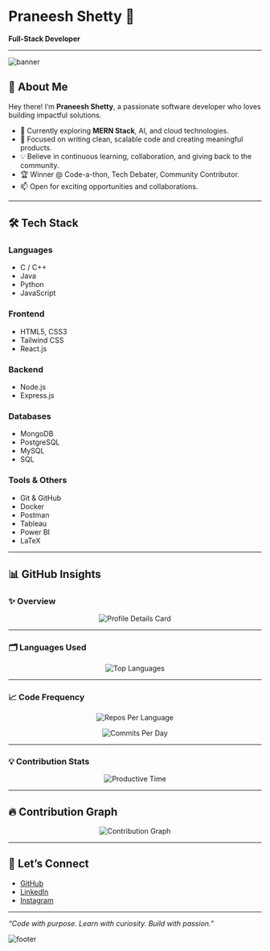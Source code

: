 <!-- README.md -->

# Praneesh Shetty 🚀

**Full-Stack Developer**

---

![banner](https://capsule-render.vercel.app/api?type=waving&color=F70000&height=200&text=Welcome%20to%20My%20GitHub&fontAlign=50&fontColor=FFFFFF&fontSize=40)

## 👋 About Me

Hey there! I’m **Praneesh Shetty**, a passionate software developer who loves building impactful solutions.  

- 🔭 Currently exploring **MERN Stack**, AI, and cloud technologies.
- 🎯 Focused on writing clean, scalable code and creating meaningful products.
- 💡 Believe in continuous learning, collaboration, and giving back to the community.
- 🏆 Winner @ Code-a-thon, Tech Debater, Community Contributor.
- 📫 Open for exciting opportunities and collaborations.

---

## 🛠 Tech Stack

### Languages

- C / C++
- Java
- Python
- JavaScript

### Frontend

- HTML5, CSS3
- Tailwind CSS
- React.js

### Backend

- Node.js
- Express.js

### Databases

- MongoDB
- PostgreSQL
- MySQL
- SQL

### Tools & Others

- Git & GitHub
- Docker
- Postman
- Tableau
- Power BI
- LaTeX

---

## 📊 GitHub Insights

### ✨ Overview

<p align="center">
  <img src="https://github-profile-summary-cards.vercel.app/api/cards/profile-details?username=PraneeshShetty&theme=github_dark" alt="Profile Details Card" />
</p>

---

### 🗂️ Languages Used

<p align="center">
  <img src="https://github-readme-stats-sigma-five.vercel.app/api/top-langs/?username=PraneeshShetty&layout=donut&theme=github_dark&hide_border=true" alt="Top Languages" />
</p>

---

### 📈 Code Frequency

<p align="center">
  <img src="https://github-profile-summary-cards.vercel.app/api/cards/repos-per-language?username=PraneeshShetty&theme=github_dark" alt="Repos Per Language" />
</p>

<p align="center">
  <img src="https://github-profile-summary-cards.vercel.app/api/cards/commit-per-day?username=PraneeshShetty&theme=github_dark" alt="Commits Per Day" />
</p>

---

### 💡 Contribution Stats

<p align="center">
  <img src="https://github-profile-summary-cards.vercel.app/api/cards/productive-time?username=PraneeshShetty&theme=github_dark&utcOffset=5.5" alt="Productive Time" />
</p>

---

## 🔥 Contribution Graph

<p align="center">
  <img src="https://github-readme-activity-graph.vercel.app/graph?username=PraneeshShetty&theme=github-compact" alt="Contribution Graph" />
</p>

---

## 🔗 Let’s Connect

- [GitHub](https://github.com/PraneeshShetty)
- [LinkedIn](https://www.linkedin.com/in/praneesh-shetty)
- [Instagram](https://www.instagram.com/your-instagram-profile)

---

*“Code with purpose. Learn with curiosity. Build with passion.”*

![footer](https://capsule-render.vercel.app/api?type=waving&color=F70000&height=120&section=footer)

